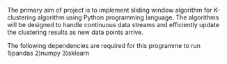 
The primary aim of project is to implement sliding window algorithm for K-clustering
algorithm using Python programming language. The algorithms will be designed to handle 
continuous data streams and efficiently update the clustering results as new data points
arrive.

The following dependencies are required for this programme to run
1)pandas
2)numpy
3)sklearn
